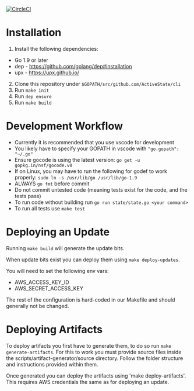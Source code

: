 [![CircleCI](https://circleci.com/gh/ActiveState/cli.svg?style=shield&circle-token=e439410d217d72704e82808bdc3bbe78b6ecbf21)](https://circleci.com/gh/ActiveState/cli)

# Installation

 1. Install the following dependencies:
   * Go 1.9 or later
   * dep - https://github.com/golang/dep#installation
   * upx - https://upx.github.io/
 2. Clone this repository under `$GOPATH/src/github.com/ActiveState/cli`
 3. Run `make init`
 4. Run `dep ensure`
 5. Run `make build`

# Development Workflow

 * Currently it is recommended that you use vscode for development
 * You likely have to specify your GOPATH in vscode with `"go.gopath": "~/.go"`
 * Ensure gocode is using the latest version: ```go get -u gopkg.in/nsf/gocode.v0```
 * If on Linux, you may have to run the following for godef to work properly: ```sudo ln -s /usr/lib/go /usr/lib/go-1.9```
 * ALWAYS `go fmt` before commit
 * Do not commit untested code (meaning tests exist for the code, and the tests pass)
 * To run code without building run `go run state/state.go <your command>`
 * To run all tests use `make test`

# Deploying an Update

Running `make build` will generate the update bits.

When update bits exist you can deploy them using `make deploy-updates`.

You will need to set the following env vars:
 * AWS_ACCESS_KEY_ID
 * AWS_SECRET_ACCESS_KEY

The rest of the configuration is hard-coded in our Makefile and should generally not be changed.

# Deploying Artifacts

To deploy artifacts you first have to generate them, to do so run `make generate-artifacts`. For this to work you must
provide source files inside the scripts/artifact-generator/source directory. Follow the folder structure and instructions
provided within them.

Once generated you can deploy the artifacts using 'make deploy-artifacts'. This requires AWS credentials the same as for
deploying an update.